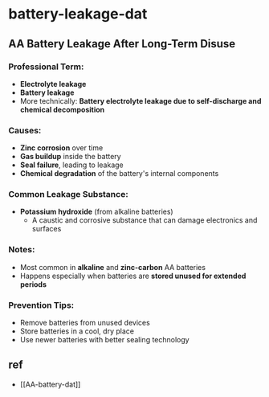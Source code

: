 
# battery-leakage-dat

## AA Battery Leakage After Long-Term Disuse

### Professional Term:
- **Electrolyte leakage**
- **Battery leakage**
- More technically: **Battery electrolyte leakage due to self-discharge and chemical decomposition**

### Causes:
- **Zinc corrosion** over time
- **Gas buildup** inside the battery
- **Seal failure**, leading to leakage
- **Chemical degradation** of the battery's internal components

### Common Leakage Substance:
- **Potassium hydroxide** (from alkaline batteries)
  - A caustic and corrosive substance that can damage electronics and surfaces

### Notes:
- Most common in **alkaline** and **zinc-carbon** AA batteries
- Happens especially when batteries are **stored unused for extended periods**

### Prevention Tips:
- Remove batteries from unused devices
- Store batteries in a cool, dry place
- Use newer batteries with better sealing technology


## ref 

- [[AA-battery-dat]]